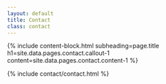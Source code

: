 ```yaml
---
layout: default
title: Contact
class: contact
---
```


{%
include content-block.html
subheading=page.title
h1=site.data.pages.contact.callout-1
content=site.data.pages.contact.content-1
%}

{% include contact/contact.html %}
